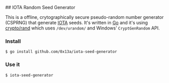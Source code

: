 ## IOTA Random Seed Generator

This is a offline, crytographically secure pseudo-random number generator (CSPRNG) that generate [IOTA](http://iota.org/) seeds. It's written in [Go](https://golang.org) and it's using [crypto/rand](https://golang.org/pkg/crypto/rand/
) which uses `/dev/urandom/` and Windows’ `CryptGenRandom` API.

### Install

```
$ go install github.com/0x13a/iota-seed-generator
```

### Use it

```
$ iota-seed-generator
```

